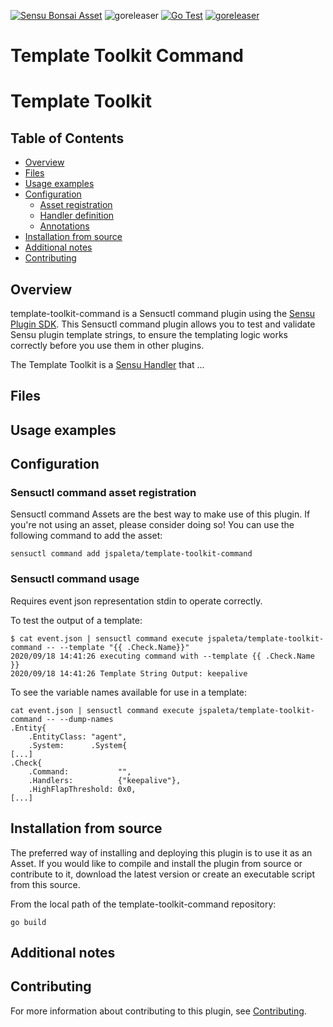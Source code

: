 [![Sensu Bonsai Asset](https://img.shields.io/badge/Bonsai-Download%20Me-brightgreen.svg?colorB=89C967&logo=sensu)](https://bonsai.sensu.io/assets/jspaleta/template-toolkit-command)
![goreleaser](https://github.com/jspaleta/template-toolkit-command/workflows/goreleaser/badge.svg)
[![Go Test](https://github.com/jspaleta/template-toolkit-command/workflows/Go%20Test/badge.svg)](https://github.com/jspaleta/template-toolkit-command/actions?query=workflow%3A%22Go+Test%22)
[![goreleaser](https://github.com/jspaleta/template-toolkit-command/workflows/goreleaser/badge.svg)](https://github.com/jspaleta/template-toolkit-command/actions?query=workflow%3Agoreleaser)

# Template Toolkit Command


# Template Toolkit

## Table of Contents
- [Overview](#overview)
- [Files](#files)
- [Usage examples](#usage-examples)
- [Configuration](#configuration)
  - [Asset registration](#asset-registration)
  - [Handler definition](#handler-definition)
  - [Annotations](#annotations)
- [Installation from source](#installation-from-source)
- [Additional notes](#additional-notes)
- [Contributing](#contributing)

## Overview

template-toolkit-command is a Sensuctl command plugin using the [Sensu Plugin SDK][2].
This Sensuctl command plugin allows you to test and validate Sensu plugin template strings, to ensure the templating logic works correctly before you use them in other plugins.


The Template Toolkit is a [Sensu Handler][6] that ...

## Files

## Usage examples

## Configuration

### Sensuctl command asset registration

Sensuctl command Assets are the best way to make use of this plugin. If you're not using an asset, please consider doing so! You can use the following command to add the asset:

```
sensuctl command add jspaleta/template-toolkit-command
```

### Sensuctl command usage
Requires event json representation stdin to operate correctly.

To test the output of a template:
```
$ cat event.json | sensuctl command execute jspaleta/template-toolkit-command -- --template "{{ .Check.Name}}"
2020/09/18 14:41:26 executing command with --template {{ .Check.Name }}
2020/09/18 14:41:26 Template String Output: keepalive

```

To see the variable names available for use in a template:
```
cat event.json | sensuctl command execute jspaleta/template-toolkit-command -- --dump-names
.Entity{
    .EntityClass: "agent",
    .System:      .System{
[...]
.Check{
    .Command:           "",
    .Handlers:          {"keepalive"},
    .HighFlapThreshold: 0x0,
[...]
```

## Installation from source

The preferred way of installing and deploying this plugin is to use it as an Asset. If you would
like to compile and install the plugin from source or contribute to it, download the latest version
or create an executable script from this source.

From the local path of the template-toolkit-command repository:

```
go build
```

## Additional notes

## Contributing

For more information about contributing to this plugin, see [Contributing][1].

[1]: https://github.com/sensu/sensu-go/blob/master/CONTRIBUTING.md
[2]: https://github.com/sensu-community/sensu-plugin-sdk
[3]: https://github.com/sensu-plugins/community/blob/master/PLUGIN_STYLEGUIDE.md
[4]: https://github.com/sensu-community/handler-plugin-template/blob/master/.github/workflows/release.yml
[5]: https://github.com/sensu-community/handler-plugin-template/actions
[6]: https://docs.sensu.io/sensu-go/latest/reference/handlers/
[7]: https://github.com/sensu-community/handler-plugin-template/blob/master/main.go
[8]: https://bonsai.sensu.io/
[9]: https://github.com/sensu-community/sensu-plugin-tool
[10]: https://docs.sensu.io/sensu-go/latest/reference/assets/
